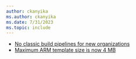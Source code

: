 ```yaml
---
author: ckanyika
ms.author: ckanyika
ms.date: 7/31/2023
ms.topic: include
---
```


- [No classic build pipelines for new organizations](#no-classic-build-pipelines-for-new-organizations)
- [Maximum ARM template size is now 4 MB](#maximum-arm-template-size-is-now-4-mb)
